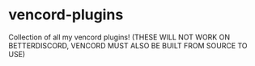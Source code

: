 # vencord-plugins
Collection of all my vencord plugins! (THESE WILL NOT WORK ON BETTERDISCORD, VENCORD MUST ALSO BE BUILT FROM SOURCE TO USE)
